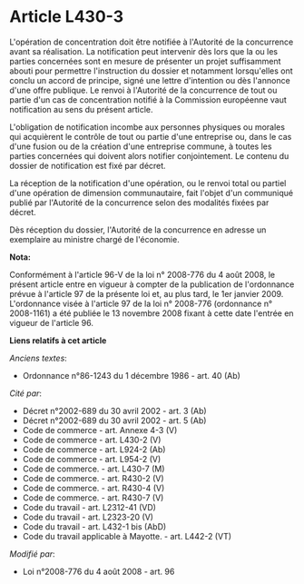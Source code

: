 # Article L430-3

L'opération de concentration doit être notifiée à l'Autorité de la concurrence avant sa réalisation. La notification peut
intervenir dès lors que la ou les parties concernées sont en mesure de présenter un projet suffisamment abouti pour permettre
l'instruction du dossier et notamment lorsqu'elles ont conclu un accord de principe, signé une lettre d'intention ou dès
l'annonce d'une offre publique. Le renvoi à l'Autorité de la concurrence de tout ou partie d'un cas de concentration notifié
à la Commission européenne vaut notification au sens du présent article.

L'obligation de notification incombe aux personnes physiques ou morales qui acquièrent le contrôle de tout ou partie d'une
entreprise ou, dans le cas d'une fusion ou de la création d'une entreprise commune, à toutes les parties concernées qui
doivent alors notifier conjointement. Le contenu du dossier de notification est fixé par décret. 

La réception de la notification d'une opération, ou le renvoi total ou partiel d'une opération de dimension communautaire,
fait l'objet d'un communiqué publié par l'Autorité de la concurrence selon des modalités fixées par décret. 

Dès réception du dossier, l'Autorité de la concurrence en adresse un exemplaire au ministre chargé de l'économie.

**Nota:**

Conformément à l'article 96-V de la loi n° 2008-776 du 4 août 2008, le présent article entre en vigueur à compter de la
publication de l'ordonnance prévue à l'article 97 de la présente loi et, au plus tard, le 1er janvier 2009. L'ordonnance
visée à l'article 97 de la loi n° 2008-776 (ordonnance n° 2008-1161) a été publiée le 13 novembre 2008 fixant à cette date
l'entrée en vigueur de l'article 96.

**Liens relatifs à cet article**

_Anciens textes_:

  - Ordonnance n°86-1243 du 1 décembre 1986 - art. 40 (Ab)

_Cité par_:

  - Décret n°2002-689 du 30 avril 2002 - art. 3 (Ab)
  - Décret n°2002-689 du 30 avril 2002 - art. 5 (Ab)
  - Code de commerce - art. Annexe 4-3 (V)
  - Code de commerce - art. L430-2 (V)
  - Code de commerce - art. L924-2 (Ab)
  - Code de commerce - art. L954-2 (V)
  - Code de commerce. - art. L430-7 (M)
  - Code de commerce. - art. R430-2 (V)
  - Code de commerce. - art. R430-4 (V)
  - Code de commerce. - art. R430-7 (V)
  - Code du travail - art. L2312-41 (VD)
  - Code du travail - art. L2323-20 (V)
  - Code du travail - art. L432-1 bis (AbD)
  - Code du travail applicable à Mayotte. - art. L442-2 (VT)

_Modifié par_:

  - Loi n°2008-776 du 4 août 2008 - art. 96
